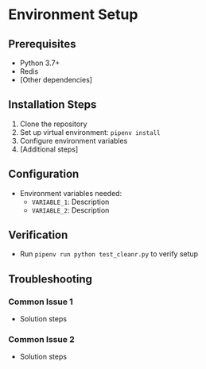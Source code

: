 # Environment Setup

## Prerequisites
- Python 3.7+
- Redis
- [Other dependencies]

## Installation Steps
1. Clone the repository
2. Set up virtual environment: `pipenv install`
3. Configure environment variables
4. [Additional steps]

## Configuration
- Environment variables needed:
  - `VARIABLE_1`: Description
  - `VARIABLE_2`: Description

## Verification
- Run `pipenv run python test_cleanr.py` to verify setup

## Troubleshooting
### Common Issue 1
- Solution steps

### Common Issue 2
- Solution steps